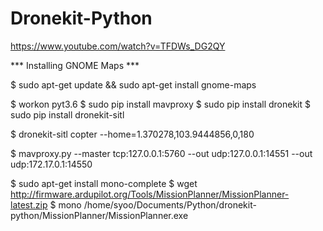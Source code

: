 # Dronekit-Python

https://www.youtube.com/watch?v=TFDWs_DG2QY


*** Installing GNOME Maps ***

$ sudo apt-get update && sudo apt-get install gnome-maps


$ workon pyt3.6
$ sudo pip install mavproxy
$ sudo pip install dronekit
$ sudo pip install dronekit-sitl

$ dronekit-sitl copter --home=1.370278,103.9444856,0,180 

$ mavproxy.py --master tcp:127.0.0.1:5760 --out udp:127.0.0.1:14551 --out udp:172.17.0.1:14550


$ sudo apt-get install mono-complete
$ wget http://firmware.ardupilot.org/Tools/MissionPlanner/MissionPlanner-latest.zip
$ mono /home/syoo/Documents/Python/dronekit-python/MissionPlanner/MissionPlanner.exe


